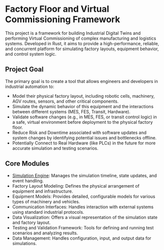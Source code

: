# Factory Floor and  Virtual Commissioning Framework

This project is a framework for building Industrial Digital Twins and performing Virtual Commissioning of complex
manufacturing and logistics systems. Developed in Rust, it aims to provide a high-performance, reliable, and concurrent
platform for simulating factory layouts, equipment behavior, and control system logic.

## Project Goal

The primary goal is to create a tool that allows engineers and developers in industrial automation to:

- Model their physical factory layout, including robotic cells, machinery, AGV routes, sensors, and other critical
  components.
- Simulate the dynamic behavior of this equipment and the interactions between different systems (MES, FES, Transit,
  Hardware).
- Validate software changes (e.g., in MES, FES, or transit control logic) in a safe, virtual environment before
  deployment to the physical factory floor.
- Reduce Risk and Downtime associated with software updates and system changes by identifying potential issues and
  bottlenecks offline.
- Potentially Connect to Real Hardware (like PLCs) in the future for more accurate simulation and testing scenarios.

## Core Modules

- [Simulation Engine](kernel/README.md): Manages the simulation timeline, state updates, and event handling.
- Factory Layout Modeling: Defines the physical arrangement of equipment and infrastructure.
- Equipment Models: Provides detailed, configurable models for various types of machinery and vehicles.
- Communication Interfaces: Handles interaction with external systems using standard industrial protocols.
- Data Visualization: Offers a visual representation of the simulation state and factory layout.
- Testing and Validation Framework: Tools for defining and running test scenarios and analyzing results.
- Data Management: Handles configuration, input, and output data for simulations.


